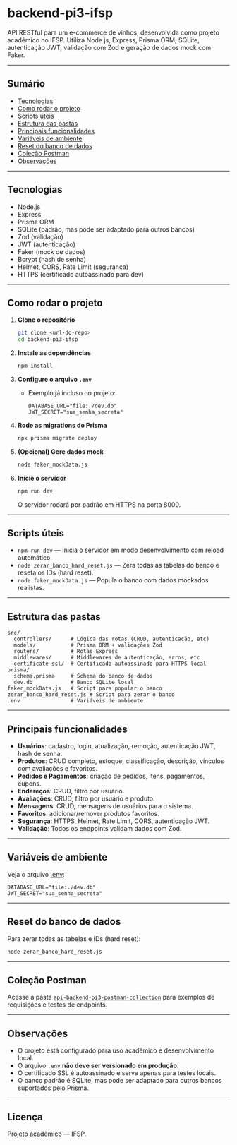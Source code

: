 # backend-pi3-ifsp

API RESTful para um e-commerce de vinhos, desenvolvida como projeto acadêmico no IFSP. Utiliza Node.js, Express, Prisma ORM, SQLite, autenticação JWT, validação com Zod e geração de dados mock com Faker.

---

## Sumário

- [Tecnologias](#tecnologias)
- [Como rodar o projeto](#como-rodar-o-projeto)
- [Scripts úteis](#scripts-úteis)
- [Estrutura das pastas](#estrutura-das-pastas)
- [Principais funcionalidades](#principais-funcionalidades)
- [Variáveis de ambiente](#variáveis-de-ambiente)
- [Reset do banco de dados](#reset-do-banco-de-dados)
- [Coleção Postman](#coleção-postman)
- [Observações](#observações)

---

## Tecnologias

- Node.js
- Express
- Prisma ORM
- SQLite (padrão, mas pode ser adaptado para outros bancos)
- Zod (validação)
- JWT (autenticação)
- Faker (mock de dados)
- Bcrypt (hash de senha)
- Helmet, CORS, Rate Limit (segurança)
- HTTPS (certificado autoassinado para dev)

---

## Como rodar o projeto

1. **Clone o repositório**
   ```bash
   git clone <url-do-repo>
   cd backend-pi3-ifsp
   ```

2. **Instale as dependências**
   ```bash
   npm install
   ```

3. **Configure o arquivo `.env`**
   - Exemplo já incluso no projeto:
     ```
     DATABASE_URL="file:./dev.db"
     JWT_SECRET="sua_senha_secreta"
     ```

4. **Rode as migrations do Prisma**
   ```bash
   npx prisma migrate deploy
   ```

5. **(Opcional) Gere dados mock**
   ```bash
   node faker_mockData.js
   ```

6. **Inicie o servidor**
   ```bash
   npm run dev
   ```
   O servidor rodará por padrão em HTTPS na porta 8000.

---

## Scripts úteis

- `npm run dev` — Inicia o servidor em modo desenvolvimento com reload automático.
- `node zerar_banco_hard_reset.js` — Zera todas as tabelas do banco e reseta os IDs (hard reset).
- `node faker_mockData.js` — Popula o banco com dados mockados realistas.

---

## Estrutura das pastas

```
src/
  controllers/      # Lógica das rotas (CRUD, autenticação, etc)
  models/           # Prisma ORM + validações Zod
  routers/          # Rotas Express
  middlewares/      # Middlewares de autenticação, erros, etc
  certificate-ssl/  # Certificado autoassinado para HTTPS local
prisma/
  schema.prisma     # Schema do banco de dados
  dev.db            # Banco SQLite local
faker_mockData.js   # Script para popular o banco
zerar_banco_hard_reset.js # Script para zerar o banco
.env                # Variáveis de ambiente
```

---

## Principais funcionalidades

- **Usuários**: cadastro, login, atualização, remoção, autenticação JWT, hash de senha.
- **Produtos**: CRUD completo, estoque, classificação, descrição, vínculos com avaliações e favoritos.
- **Pedidos e Pagamentos**: criação de pedidos, itens, pagamentos, cupons.
- **Endereços**: CRUD, filtro por usuário.
- **Avaliações**: CRUD, filtro por usuário e produto.
- **Mensagens**: CRUD, mensagens de usuários para o sistema.
- **Favoritos**: adicionar/remover produtos favoritos.
- **Segurança**: HTTPS, Helmet, Rate Limit, CORS, autenticação JWT.
- **Validação**: Todos os endpoints validam dados com Zod.

---

## Variáveis de ambiente

Veja o arquivo [.env](.env):

```
DATABASE_URL="file:./dev.db"
JWT_SECRET="sua_senha_secreta"
```

---

## Reset do banco de dados

Para zerar todas as tabelas e IDs (hard reset):

```bash
node zerar_banco_hard_reset.js
```

---

## Coleção Postman

Acesse a pasta [`api-backend-pi3-postman-collection`](api-backend-pi3-postman-collection/) para exemplos de requisições e testes de endpoints.

---

## Observações

- O projeto está configurado para uso acadêmico e desenvolvimento local.
- O arquivo `.env` **não deve ser versionado em produção**.
- O certificado SSL é autoassinado e serve apenas para testes locais.
- O banco padrão é SQLite, mas pode ser adaptado para outros bancos suportados pelo Prisma.

---

## Licença

Projeto acadêmico — IFSP.
